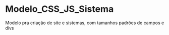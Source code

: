 # Modelo_CSS_JS_Sistema
Modelo pra criação de site e sistemas, com tamanhos padrões de campos e divs
